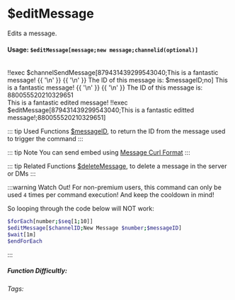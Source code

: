 # $editMessage
Edits a message.

#### Usage: `$editMessage[message;new message;channelid(optional)]`
<br/>
<discord-messages>
	<discord-message :bot="false" role-color="#ffcc9a" author="Member">
        <DiscordMarkdown>
            !!exec $channelSendMessage[879431439299543040;This is a fantastic message! 
            {{ '\n' }}
            {{ '\n' }}
            The ID of this message is: $messageID;no]
		</DiscordMarkdown>
	</discord-message>
	<discord-message :bot="true" role-color="#0099ff" author="Custom Command" avatar="https://media.discordapp.net/avatars/725721249652670555/781224f90c3b841ba5b40678e032f74a.webp">
        <DiscordMarkdown>
            This is a fantastic message! 
            {{ '\n' }}
            {{ '\n' }}
            The ID of this message is: 880055520210329651
		</DiscordMarkdown>
	</discord-message>
</discord-messages>

<br/>
<discord-messages>
	<discord-message :bot="true" role-color="#0099ff" author="Custom Command" avatar="https://media.discordapp.net/avatars/725721249652670555/781224f90c3b841ba5b40678e032f74a.webp" edited="true">
		This is a fantastic edited message!
	</discord-message>
	<discord-message :bot="false" role-color="#ffcc9a" author="Member">
		!!exec $editMessage[879431439299543040;This is a fantastic editted message!;880055520210329651]
	</discord-message>
</discord-messages>

::: tip Used Functions
[$messageID](../Useful/messageID.md), to return the ID from the message used to trigger the command
:::

::: tip Note
You can send embed using [Message Curl Format](../CodeReferences/ref.message_curl_format.md)
:::

::: tip Related Functions
[$deleteMessage](../Text/deleteMessage.md), to delete a message in the server or DMs
:::

:::warning Watch Out!
For non-premium users, this command can only be used `4` times per command execution! And keep the cooldown in mind! 

So looping through the code below will NOT work:

```bash
$forEach[number;$seq[1;10]]
$editMessage[$channelID;New Message $number;$messageID]
$wait[1m]
$endForEach
```
:::

##### Function Difficultly: <Badge type="warning" text="Medium" vertical="middle" /> 
###### Tags: <Badge type="tip" text="Edit" vertical="middle" /> <Badge type="tip" text="Message" vertical="middle" /> <Badge type="tip" text="Channel" vertical="middle" /> <Badge type="tip" text="Messages" vertical="middle" /> <Badge type="tip" text="Modify message" vertical="middle" />
